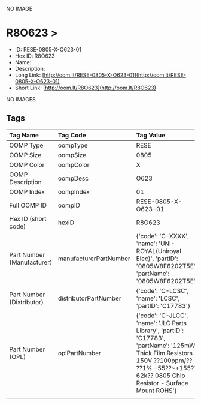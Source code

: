 


  
NO IMAGE  
# R8O623 > 

- ID: RESE-0805-X-O623-01
- Hex ID: R8O623
- Name: 
- Description: 
- Long Link: [http://oom.lt/RESE-0805-X-O623-01](http://oom.lt/RESE-0805-X-O623-01)
- Short Link: [http://oom.lt/R8O623](http://oom.lt/R8O623)
  
NO IMAGES  
## Tags
  

|Tag Name|Tag Code|Tag Value|
| :--- | :--- | :--- |
|OOMP Type|oompType|RESE|
|OOMP Size|oompSize|0805|
|OOMP Color|oompColor|X|
|OOMP Description|oompDesc|O623|
|OOMP Index|oompIndex|01|
|Full OOMP ID|oompID|RESE-0805-X-O623-01|
|Hex ID (short code)|hexID|R8O623|
|Part Number (Manufacturer)|manufacturerPartNumber|{'code': 'C-XXXX', 'name': 'UNI-ROYAL(Uniroyal Elec)', 'partID': '0805W8F6202T5E', 'partName': '0805W8F6202T5E'}|
|Part Number (Distributor)|distributorPartNumber|{'code': 'C-LCSC', 'name': 'LCSC', 'partID': 'C17783'}|
|Part Number (OPL)|oplPartNumber|{'code': 'C-JLCC', 'name': 'JLC Parts Library', 'partID': 'C17783', 'partName': '125mW Thick Film Resistors 150V ??100ppm/?? ??1% -55??~+155?? 62k?? 0805  Chip Resistor - Surface Mount ROHS'}|
||||
